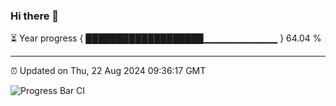 ### Hi there 👋

⏳ Year progress { ███████████████████▁▁▁▁▁▁▁▁▁▁▁ } 64.04 %

---

⏰ Updated on Thu, 22 Aug 2024 09:36:17 GMT

![Progress Bar CI](https://github.com/IshwaranRudhara/GIT-ACTION/workflows/Progress%20Bar%20CI/badge.svg)
